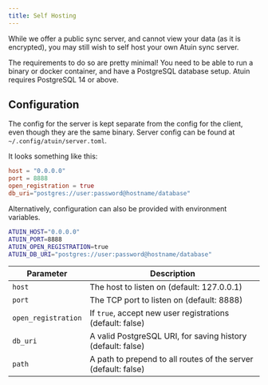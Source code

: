 ```yaml
---
title: Self Hosting
---
```


While we offer a public sync server, and cannot view your data (as it is encrypted), you may still wish to self host your own Atuin sync server.

The requirements to do so are pretty minimal! You need to be able to run a binary or docker container, and have a PostgreSQL database setup. Atuin requires PostgreSQL 14 or above.

## Configuration

The config for the server is kept separate from the config for the client, even
though they are the same binary. Server config can be found at
`~/.config/atuin/server.toml`.

It looks something like this:

```toml
host = "0.0.0.0"
port = 8888
open_registration = true
db_uri="postgres://user:password@hostname/database"
```

Alternatively, configuration can also be provided with environment variables.

```sh
ATUIN_HOST="0.0.0.0"
ATUIN_PORT=8888
ATUIN_OPEN_REGISTRATION=true
ATUIN_DB_URI="postgres://user:password@hostname/database"
```


| Parameter           | Description                                                                   |
| ------------------- | ----------------------------------------------------------------------------- |
| `host`              | The host to listen on (default: 127.0.0.1)                                    |
| `port`              | The TCP port to listen on (default: 8888)                                         |
| `open_registration` | If `true`, accept new user registrations (default: false)                     |
| `db_uri`            | A valid PostgreSQL URI, for saving history (default: false)                   |
| `path`              | A path to prepend to all routes of the server (default: false)                |

